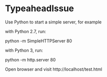 # TypeaheadIssue
Use Python to start a simple server, for example

with Python 2.7, run:

python -m SimpleHTTPServer 80


with Python 3, run:

python -m http.server 80


Open browser and visit http://localhost/test.html

